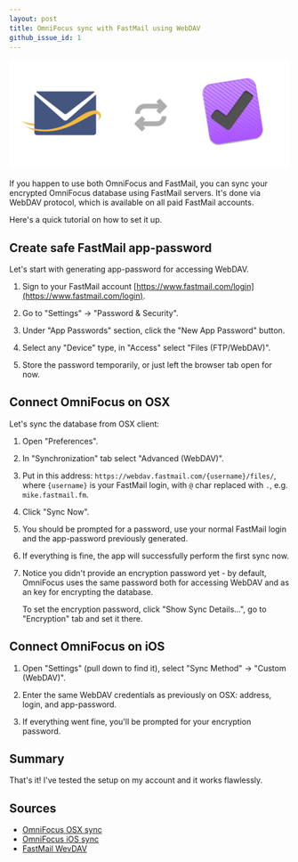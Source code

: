 ```yaml
---
layout: post
title: OmniFocus sync with FastMail using WebDAV
github_issue_id: 1
---
```


![FastMail OmniFocus sync](/assets/fastmail_omnifocus/fastmail_omnifocus_sync.png)

If you happen to use both OmniFocus and FastMail, you can
sync your encrypted OmniFocus database using FastMail servers.
It's done via WebDAV protocol, which is available on all paid FastMail
accounts.

Here's a quick tutorial on how to set it up.

## Create safe FastMail app-password

Let's start with generating app-password for accessing WebDAV.

1. Sign to your FastMail account [https://www.fastmail.com/login](https://www.fastmail.com/login).

2. Go to "Settings" -> "Password & Security".

3. Under "App Passwords" section, click the "New App Password" button.

4. Select any "Device" type, in "Access" select "Files (FTP/WebDAV)".

5. Store the password temporarily, or just left the browser tab open for now.

## Connect OmniFocus on OSX

Let's sync the database from OSX client:

1. Open "Preferences".

2. In "Synchronization" tab select "Advanced (WebDAV)".

3. Put in this address: `https://webdav.fastmail.com/{username}/files/`, where `{username}`
   is your FastMail login, with `@` char replaced with `.`, e.g. `mike.fastmail.fm`.

4. Click "Sync Now".

5. You should be prompted for a password, use your normal FastMail login and
   the app-password previously generated.

6. If everything is fine, the app will successfully perform the first sync now.

7. Notice you didn't provide an encryption password yet - by default,
   OmniFocus uses the same password both for accessing WebDAV and as an
   key for encrypting the database.

   To set the encryption password, click "Show Sync Details...",
   go to "Encryption" tab and set it there.

## Connect OmniFocus on iOS

1. Open "Settings" (pull down to find it), select "Sync Method" -> "Custom (WebDAV)".

2. Enter the same WebDAV credentials as previously on OSX: address, login, and app-password.

3. If everything went fine, you'll be prompted for your encryption password.

## Summary

That's it! I've tested the setup on my account and it works flawlessly.

## Sources

* [OmniFocus OSX sync](https://support.omnigroup.com/documentation/omnifocus/mac/2.7/en/getting-synced)
* [OmniFocus iOS sync](https://support.omnigroup.com/documentation/omnifocus/ios/2.17/en/getting-synced)
* [FastMail WevDAV](https://www.fastmail.com/help/files/davnftp.html)

